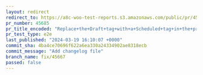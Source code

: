 ```yaml
---
layout: redirect
redirect_to: https://a8c-woo-test-reports.s3.amazonaws.com/public/pr/45685/e2e/index.html
pr_number: 45685
pr_title_encoded: "Replace+the+Draft+tag+with+a+Scheduled+tag+in+the+product+header"
pr_test_type: e2e
last_published: "2024-03-19 16:10:07 +0000"
commit_sha: 4ba4ce70696f622a6ea330a24334902ae8318ecb
commit_message: "Add changelog file"
branch_name: fix/45667
passed: false
---
```

